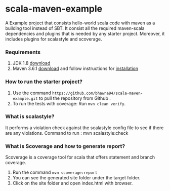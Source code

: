 # scala-maven-example

A Example project that consists hello-world scala code with maven as a building tool instead of SBT.
It consist all the required maven-scala dependencies and plugins that is needed by any starter project.
Moreover, it includes plugins for scalastyle and scoverage.

### Requirements
1. JDK 1.8 [download](https://www.oracle.com/java/technologies/javase-jdk8-downloads.html)
1. Maven 3.6.1 [download](https://maven.apache.org/download.cgi) and follow instructions for [installation](https://maven.apache.org/install.html)

### How to run the starter project?
1. Use the command ` https://github.com/bhawna94/scala-maven-example.git ` to pull the repository from Github .
1. To run the tests with coverage: Run `mvn clean verify`.

### What is scalastyle?

It performs a violation check against the scalastyle config file to see if there are any violations.
Command to run : mvn scalastyle:check

### What is Scoverage and how to generate report?

Scoverage is a coverage tool for scala that offers statement and branch coverage.
1. Run the command `mvn scoverage:report`
1. You can see the generated site folder under the target folder.
1. Click on the site folder and open index.html with browser.
